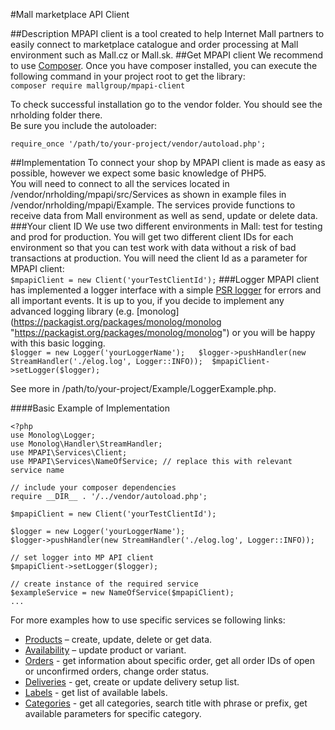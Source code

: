 #Mall marketplace API Client

##Description 
MPAPI client is a tool created to help Internet Mall partners to easily connect to marketplace catalogue and order processing at Mall environment such as Mall.cz or Mall.sk. 
##Get MPAPI client 
We recommend to use [Composer](https://getcomposer.org/doc/00-intro.md "see https://getcomposer.org/doc/00-intro.md , if you have it not installed yet"). Once you have composer installed,  you can execute the following command in your project root to get the library:  
`composer require mallgroup/mpapi-client `

To check successful installation go to the vendor folder. You should see the nrholding folder there.  
Be sure you include the autoloader: 
 
`require_once '/path/to/your-project/vendor/autoload.php';`
 
##Implementation 
To connect  your shop by MPAPI client is made as easy as possible, however we expect some basic knowledge of PHP5.  
You will need to connect to all the services located in /vendor/nrholding/mpapi/src/Services as shown in example files in /vendor/nrholding/mpapi/Example. The services provide functions to receive data from Mall environment as well as send, update or delete data. 
###Your client ID 
We use two different environments in Mall: test for testing and prod for production. You will get two different client IDs for each environment so that you can test work with data without a risk of bad transactions at production. 
You will need the client Id as a parameter  for MPAPI client:  
`$mpapiClient = new Client('yourTestClientId');` 
###Logger 
MPAPI client has implemented a logger interface with a simple [PSR logger](https://packagist.org/packages/psr/log "https://packagist.org/packages/psr/log")  for errors and all important events. It is up to you, if you decide to implement any advanced logging library (e.g. [monolog] (https://packagist.org/packages/monolog/monolog "https://packagist.org/packages/monolog/monolog") or you will be happy with this basic logging.  
`$logger = new Logger('yourLoggerName');  
$logger->pushHandler(new StreamHandler('./elog.log', Logger::INFO)); 
$mpapiClient->setLogger($logger);`
 
See more in /path/to/your-project/Example/LoggerExample.php. 
 
####Basic Example of Implementation 
 
```
<?php 
use Monolog\Logger; 
use Monolog\Handler\StreamHandler;
use MPAPI\Services\Client;
use MPAPI\Services\NameOfService; // replace this with relevant service name
 
// include your composer dependencies 
require __DIR__ . '/../vendor/autoload.php'; 
 
$mpapiClient = new Client('yourTestClientId'); 
 
$logger = new Logger('yourLoggerName'); 
$logger->pushHandler(new StreamHandler('./elog.log', Logger::INFO)); 
 
// set logger into MP API client 
$mpapiClient->setLogger($logger); 

// create instance of the required service
$exampleService = new NameOfService($mpapiClient); 
...
```
For more examples how to use specific services se following links:  
* [Products](docs/PRODUCTS) – create, update, delete or get data.  
* [Availability](docs/AVAILABILITY) – update product or variant.  
* [Orders](docs/ORDERS) - get information about specific order, get all order IDs of open or unconfirmed orders, change order status.  
* [Deliveries](docs/DELIVERIES) - get, create or update delivery setup list.  
* [Labels](docs/LABELS) - get list of available labels.  
* [Categories](docs/CATEGORIES) - get all categories, search title with phrase or prefix, get available parameters for specific category.
    
